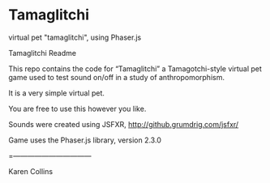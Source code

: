 # Tamaglitchi
virtual pet "tamaglitchi", using Phaser.js 


Tamaglitchi Readme

This repo contains the code for “Tamaglitchi” a Tamagotchi-style  virtual pet game used to test sound on/off in a study of anthropomorphism. 

It is a very simple virtual pet.

You are free to use this however you like.

Sounds were created using JSFXR, http://github.grumdrig.com/jsfxr/ 

Game uses the Phaser.js library, version 2.3.0  



=———————————

Karen Collins 

